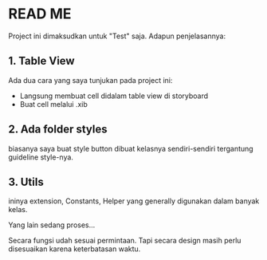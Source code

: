 # READ ME
Project ini dimaksudkan untuk "Test" saja. Adapun penjelasannya:

## 1. Table View
Ada dua cara yang saya tunjukan pada project ini:

  - Langsung membuat cell didalam table view di storyboard
  - Buat cell melalui .xib
 

## 2. Ada folder styles
biasanya saya buat style button dibuat kelasnya sendiri-sendiri tergantung guideline style-nya.

## 3. Utils
ininya extension, Constants, Helper yang generally digunakan dalam banyak kelas.

Yang lain sedang proses...

Secara fungsi udah sesuai permintaan. Tapi secara design masih perlu disesuaikan karena keterbatasan waktu.
